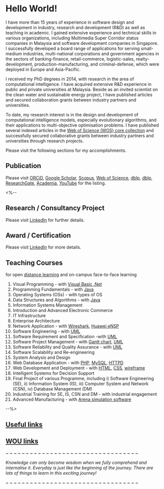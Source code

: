 # Hello World!

I have more than 15 years of experience in software design and development in industry, research and development (R&D) as well as teaching in academic. I gained extensive experience and technical skills in various organizations, including Multimedia Super Corridor status companies in Malaysia and software development companies in Singapore. I successfully developed a board range of applications for serving small-medium industries, multi-national corporations and government agencies in the sectors of banking-finance, retail-commerce, logistic-sales, realty-development, production-manufacturing, and criminal-defense, which were deployed in Europe and Asia-Pacific.

I received my PhD degrees in 2014, with research in the area of computational intelligence. I have acquired extensive R&D experience in public and private universities at Malaysia. Beside as an invited scientist on the clean water and sustainable energy project, I have published articles and secured collaboration grants between industry partners and universities.

To date, my research interest is in the design and development of computational intelligence models, especially evolutionary algorithms, and their applications to multi-objective optimisation problems. I have published several indexed articles in the [Web of Science (WOS) core collection](https://publons.com/researcher/2461459/choo-jun-tan/publications/) and successfully secured collaborative grants between industry partners and universities through research projects.

Please visit the following sections for my accomplishments.


## Publication

Please visit
[ORCiD](http://orcid.org/0000-0003-1748-1544),
[Google Scholar](http://scholar.google.com.my/citations?user=bSb37M8AAAAJ&hl=en),
[Scopus](https://www.scopus.com/authid/detail.uri?authorId=55655843600),
[Web of Science](https://www.webofscience.com/wos/author/rid/O-6251-2014),
[dblp](http://dblp.dagstuhl.de/pers/hd/t/Tan:Choo_Jun),
[dblp](http://dblp2.uni-trier.de/pers/hd/t/Tan:Choo_Jun),
[ResearchGate](https://www.researchgate.net/profile/Choo_Tan2),
[Academia](https://wou-my.academia.edu/ChooJunTan),
[YouTube](https://www.youtube.com/channel/UClZRxIwKOqbYVWntRAPA2xA)
for the listing.

<%--

## Research / Consultancy Project

Please visit [LinkedIn](https://www.linkedin.com/in/choojun) for further details.

## Award / Certification

Please visit [LinkedIn](https://www.linkedin.com/in/choojun) for more details.

## Teaching Courses
for open [distance learning](https://en.wikipedia.org/wiki/Distance_education) and on-campus face-to-face learning

1. Visual Programming - with [Visual Basic .Net](https://en.wikipedia.org/wiki/Visual_Basic_.NET)
2. Programming Fundamentals - with [Java](https://www.oracle.com/java/)
3. Operating Systems (OSs) - with types of OS
4. Data Structures and Algorithms - with [Java](https://www.oracle.com/java/)
5. Information Systems Management
6. Introduction and Advanced Electronic Commerce
7. IT Infrastructure
8. Enterprise Architecture
10. Network Application - with [Wireshark](https://www.wireshark.org/), [Huawei eNSP](https://support.huawei.com/enterprise/en/management-system/ensp-pid-9017384)
11. Software Engineering - with [UML](https://en.wikipedia.org/wiki/Unified_Modeling_Language)
12. Software Requirement and Specification -with [UML](https://en.wikipedia.org/wiki/Unified_Modeling_Language)
13. Software Project Management - with [Gantt chart](https://en.wikipedia.org/wiki/Gantt_chart), [UML](https://en.wikipedia.org/wiki/Unified_Modeling_Language)
14. Software Reliability and Quality Assurance - with [UML](https://en.wikipedia.org/wiki/Unified_Modeling_Language)
15. Software Scalability and Re-engineering
16. System Analysis and Design
17. Web Database Application - with [PHP](https://www.php.net/), [MySQL](https://dev.mysql.com/), [HTTPD](https://httpd.apache.org/)
18. Web Development and Deployment - with [HTML](https://www.w3schools.com/html/), [CSS](https://www.w3schools.com/css/), [wireframe](https://en.wikipedia.org/wiki/Website_wireframe)
19. Intelligent Systems for Decision Support
20. Final Project of various Programme, including i) Software Engineering (SE), ii) Information System (IS), iii) Computer System and Network (CSN), iv) Database Management (DM)
22. Industrial Training for SE, IS, CSN and DM - with industrial engagement
23. Advanced Manufacturing - with [Arena simulation software](https://www.arenasimulation.com/)

--%>

## [Useful links](links)

## [WOU links](woulinks)
~ ~ ~ ~ ~ ~ ~ ~ ~ ~ ~ ~ ~ ~ ~ ~ ~ ~ ~ ~ ~ ~ ~ ~ ~ ~ ~ ~ ~ ~ ~ ~ ~ 

_Knowledge can only become wisdom when we fully comprehend and internalise it. Everyday is just like the beginning of the journey. There are lots of things to learn in this exciting journey!_

~ ~ ~ ~ ~ ~ ~ ~ ~ ~ ~ ~ ~ ~ ~ ~ ~ ~ ~ ~ ~ ~ ~ ~ ~ ~ ~ ~ ~ ~ ~ ~ ~ 
